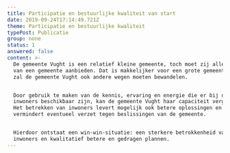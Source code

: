 ```yaml
---
title: Participatie en bestuurlijke kwaliteit van start
date: 2019-09-24T17:14:49.721Z
theme: Participatie en bestuurlijke kwaliteit
typePost: Publicatie
group: none
status: 1
answered: false
content: >-
  De gemeente Vught is een relatief kleine gemeente, toch moet zij alle diensten
  van een gemeente aanbieden. Dat is makkelijker voor een grote gemeente, dus
  zal de gemeente Vught ook andere wegen moeten bewandelen.


  Door gebruik te maken van de kennis, ervaring en energie die er bij de eigen
  inwoners beschikbaar zijn, kan de gemeente Vught haar capaciteit vergroten.
  Het betrekken van inwoners levert mogelijk ook betere oplossingen en
  vermindert eventueel verzet tegen beslissingen van de gemeente. 


  Hierdoor ontstaat een win-win-situatie: een sterkere betrokkenheid van de
  inwoners en kwalitatief betere en gedragen plannen.
---
```


